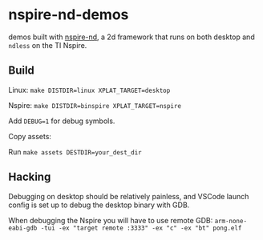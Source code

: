 
# nspire-nd-demos

demos built with [nspire-nd](https://github.com/0xFireball/nspire-nd), a 2d framework that runs on both desktop and `ndless` on the TI Nspire.

## Build

Linux: `make DISTDIR=linux XPLAT_TARGET=desktop`

Nspire: `make DISTDIR=binspire XPLAT_TARGET=nspire`

Add `DEBUG=1` for debug symbols.

Copy assets:

Run `make assets DESTDIR=your_dest_dir `

## Hacking

Debugging on desktop should be relatively painless,
and VSCode launch config is set up to debug the desktop
binary with GDB.

When debugging the Nspire you will have to use remote GDB:
`arm-none-eabi-gdb -tui -ex "target remote :3333" -ex "c" -ex "bt" pong.elf`
